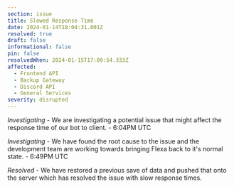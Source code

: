 ```yaml
---
section: issue
title: Slowed Response Time
date: 2024-01-14T18:04:31.001Z
resolved: true
draft: false
informational: false
pin: false
resolvedWhen: 2024-01-15T17:09:54.333Z
affected:
  - Frontend API
  - Backup Gateway
  - Discord API
  - General Services
severity: disrupted
---
```

*Investigating* - We are investigating a potential issue that might affect the response time of our bot to client. - 6:04PM UTC

*Investigating* - We have found the root cause to the issue and the development team are working towards bringing Flexa back to it's normal state. - 6:49PM UTC

*﻿Resolved* - We have restored a previous save of data and pushed that onto the server which has resolved the issue with slow response times.